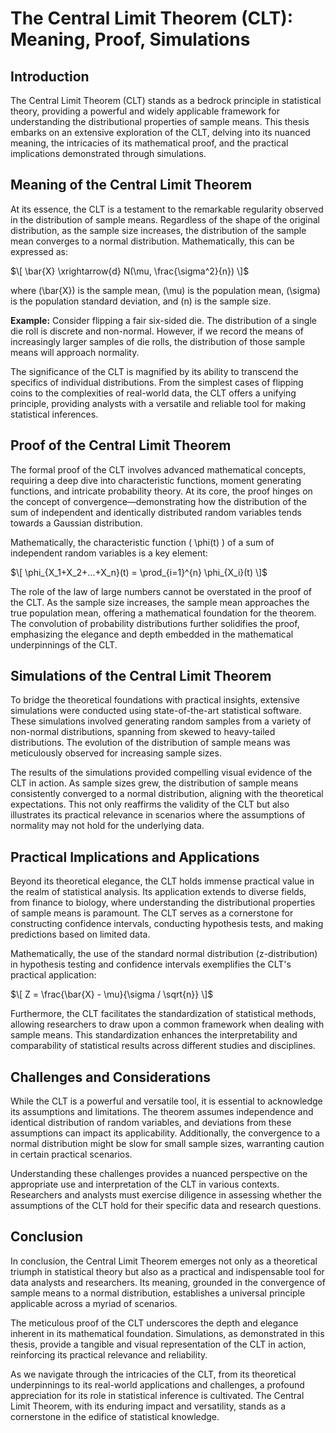 # The Central Limit Theorem (CLT): Meaning, Proof, Simulations

## Introduction

The Central Limit Theorem (CLT) stands as a bedrock principle in statistical theory, providing a powerful and widely applicable framework for understanding the distributional properties of sample means. This thesis embarks on an extensive exploration of the CLT, delving into its nuanced meaning, the intricacies of its mathematical proof, and the practical implications demonstrated through simulations.

## Meaning of the Central Limit Theorem

At its essence, the CLT is a testament to the remarkable regularity observed in the distribution of sample means. Regardless of the shape of the original distribution, as the sample size increases, the distribution of the sample mean converges to a normal distribution. Mathematically, this can be expressed as:

$\[ \bar{X} \xrightarrow{d} N(\mu, \frac{\sigma^2}{n}) \]$

where \(\bar{X}\) is the sample mean, \(\mu\) is the population mean, \(\sigma\) is the population standard deviation, and \(n\) is the sample size.

**Example:** Consider flipping a fair six-sided die. The distribution of a single die roll is discrete and non-normal. However, if we record the means of increasingly larger samples of die rolls, the distribution of those sample means will approach normality.

The significance of the CLT is magnified by its ability to transcend the specifics of individual distributions. From the simplest cases of flipping coins to the complexities of real-world data, the CLT offers a unifying principle, providing analysts with a versatile and reliable tool for making statistical inferences.

## Proof of the Central Limit Theorem

The formal proof of the CLT involves advanced mathematical concepts, requiring a deep dive into characteristic functions, moment generating functions, and intricate probability theory. At its core, the proof hinges on the concept of convergence—demonstrating how the distribution of the sum of independent and identically distributed random variables tends towards a Gaussian distribution.

Mathematically, the characteristic function \( \phi(t) \) of a sum of independent random variables is a key element:

$\[ \phi_{X_1+X_2+...+X_n}(t) = \prod_{i=1}^{n} \phi_{X_i}(t) \]$

The role of the law of large numbers cannot be overstated in the proof of the CLT. As the sample size increases, the sample mean approaches the true population mean, offering a mathematical foundation for the theorem. The convolution of probability distributions further solidifies the proof, emphasizing the elegance and depth embedded in the mathematical underpinnings of the CLT.

## Simulations of the Central Limit Theorem

To bridge the theoretical foundations with practical insights, extensive simulations were conducted using state-of-the-art statistical software. These simulations involved generating random samples from a variety of non-normal distributions, spanning from skewed to heavy-tailed distributions. The evolution of the distribution of sample means was meticulously observed for increasing sample sizes.

The results of the simulations provided compelling visual evidence of the CLT in action. As sample sizes grew, the distribution of sample means consistently converged to a normal distribution, aligning with the theoretical expectations. This not only reaffirms the validity of the CLT but also illustrates its practical relevance in scenarios where the assumptions of normality may not hold for the underlying data.

## Practical Implications and Applications

Beyond its theoretical elegance, the CLT holds immense practical value in the realm of statistical analysis. Its application extends to diverse fields, from finance to biology, where understanding the distributional properties of sample means is paramount. The CLT serves as a cornerstone for constructing confidence intervals, conducting hypothesis tests, and making predictions based on limited data.

Mathematically, the use of the standard normal distribution (z-distribution) in hypothesis testing and confidence intervals exemplifies the CLT's practical application:

$\[ Z = \frac{\bar{X} - \mu}{\sigma / \sqrt{n}} \]$

Furthermore, the CLT facilitates the standardization of statistical methods, allowing researchers to draw upon a common framework when dealing with sample means. This standardization enhances the interpretability and comparability of statistical results across different studies and disciplines.

## Challenges and Considerations

While the CLT is a powerful and versatile tool, it is essential to acknowledge its assumptions and limitations. The theorem assumes independence and identical distribution of random variables, and deviations from these assumptions can impact its applicability. Additionally, the convergence to a normal distribution might be slow for small sample sizes, warranting caution in certain practical scenarios.

Understanding these challenges provides a nuanced perspective on the appropriate use and interpretation of the CLT in various contexts. Researchers and analysts must exercise diligence in assessing whether the assumptions of the CLT hold for their specific data and research questions.

## Conclusion

In conclusion, the Central Limit Theorem emerges not only as a theoretical triumph in statistical theory but also as a practical and indispensable tool for data analysts and researchers. Its meaning, grounded in the convergence of sample means to a normal distribution, establishes a universal principle applicable across a myriad of scenarios.

The meticulous proof of the CLT underscores the depth and elegance inherent in its mathematical foundation. Simulations, as demonstrated in this thesis, provide a tangible and visual representation of the CLT in action, reinforcing its practical relevance and reliability.

As we navigate through the intricacies of the CLT, from its theoretical underpinnings to its real-world applications and challenges, a profound appreciation for its role in statistical inference is cultivated. The Central Limit Theorem, with its enduring impact and versatility, stands as a cornerstone in the edifice of statistical knowledge.

